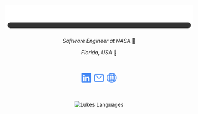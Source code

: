 <div align="center">

# <img src="name_loading.gif" alt="Luke Volkmer" />

*Software Engineer at NASA* 🚀

*Florida, USA* 📍

<br/>

[<img src="logo-linkedin.svg" alt="luke-volkmer" width=30px height=30px/>](https://www.linkedin.com/in/luke-volkmer-091b50160/)
[<img src="mail-outline.svg" alt="lvolkme@gmail.com" width=30px height=30px/>](mailto:lvolkme@gmail.com)
<img src="globe-outline.svg" alt="website" width=30px height=30px/>


<br/>

<!--- [![My GitHub Stats](https://github-readme-stats-71g3-luke1188.vercel.app/api/?username=luke1188&count_private=true&show_icons=true&theme=tokyonight&showicons=true&include_all_commits=true)]()) -->
![Lukes Languages](https://github-readme-stats-71g3-luke1188.vercel.app/api/top-langs/?username=luke1188&layout=compact&langs_count=8&theme=tokyonight)
</div>
